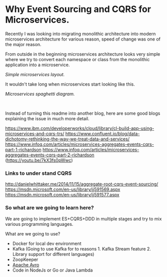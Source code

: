 # Why Event Sourcing and CQRS for Microservices.

Recently I was looking into migrating monolithic architecture into modern microservices architecture for various reason, speed of change was one of the major reason.

From outside in the beginning microservices architecture looks very simple where we try to convert each namespace or class from the monolithic application into a microservice. 



*Simple microservices layout.* 
 

It wouldn't take long when microservices start looking like this. 


*Microservices spaghetti diagram.*



​


Instead of turning this readme into another blog, here are some good blogs explaining the issue in much more detail.

https://www.ibm.com/developerworks/cloud/library/cl-build-app-using-microservices-and-cqrs-trs/
https://www.confluent.io/blog/data-dichotomy-rethinking-the-way-we-treat-data-and-services/
https://www.infoq.com/articles/microservices-aggregates-events-cqrs-part-1-richardson
https://www.infoq.com/articles/microservices-aggregates-events-cqrs-part-2-richardson
(https://youtu.be/7kX3fs0pWwc)


### Links to under stand CQRS
http://danielwhittaker.me/2014/11/15/aggregate-root-cqrs-event-sourcing/
https://msdn.microsoft.com/en-us/library/jj591569.aspx
https://msdn.microsoft.com/en-us/library/jj591577.aspx


### So what are we going to learn here? 

We are going to implement ES+CQRS+DDD in multiple stages and try to mix various programming languages.


What are we going to use? 
* Docker for local dev environment
* Kafka (Going to use Kafka for to reasons 1. Kafka Stream feature 2. Library support for different languages)
* ZoopKeeper 
* [Apache Avro](https://github.com/confluentinc/schema-registry)
* Code in NodeJs or Go or Java Lambda




